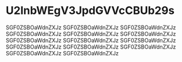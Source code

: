 # U2lnbWEgV3JpdGVVcCBUb29s
SGF0ZSBOaWdnZXJz SGF0ZSBOaWdnZXJz SGF0ZSBOaWdnZXJz SGF0ZSBOaWdnZXJz SGF0ZSBOaWdnZXJz SGF0ZSBOaWdnZXJz SGF0ZSBOaWdnZXJz SGF0ZSBOaWdnZXJz SGF0ZSBOaWdnZXJz SGF0ZSBOaWdnZXJz SGF0ZSBOaWdnZXJz SGF0ZSBOaWdnZXJz SGF0ZSBOaWdnZXJz SGF0ZSBOaWdnZXJz 
